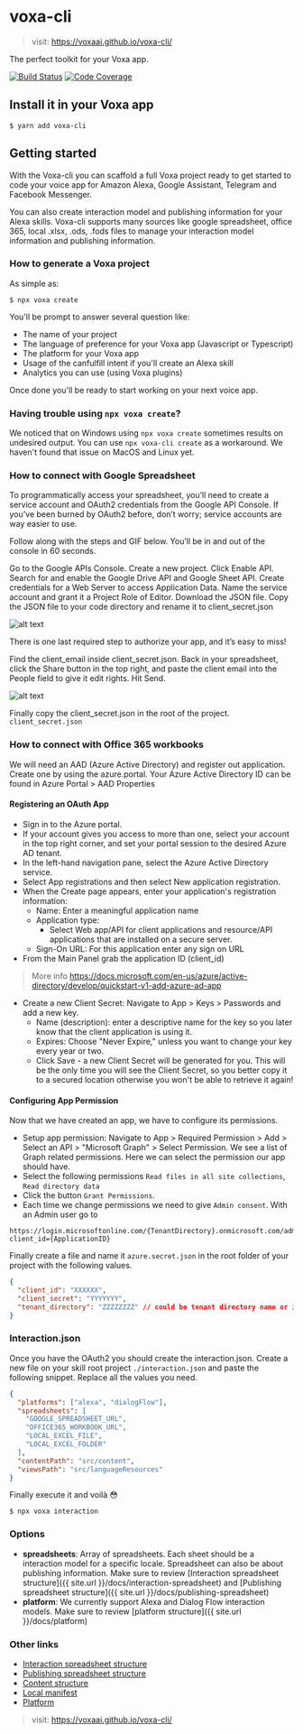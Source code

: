 # voxa-cli

> visit: https://voxaai.github.io/voxa-cli/

The perfect toolkit for your Voxa app.

[![Build Status](https://travis-ci.org/VoxaAI/voxa-cli.svg?branch=staging)](https://travis-ci.org/VoxaAI/voxa-cli)
[![Code Coverage](https://codecov.io/gh/voxaai/voxa-cli/branch/staging/graph/badge.svg)](https://codecov.io/gh/VoxaAI/voxa-cli)

## Install it in your Voxa app

```
$ yarn add voxa-cli
```

## Getting started

With the Voxa-cli you can scaffold a full Voxa project ready to get started to code your voice app for Amazon Alexa, Google Assistant, Telegram and Facebook Messenger.

You can also create interaction model and publishing information for your Alexa skills. Voxa-cli supports many sources like google spreadsheet, office 365, local .xlsx, .ods, .fods files to manage your interaction model information and publishing information.

### How to generate a Voxa project

As simple as:

```
$ npx voxa create
```

You'll be prompt to answer several question like:

- The name of your project
- The language of preference for your Voxa app (Javascript or Typescript)
- The platform for your Voxa app
- Usage of the canfulfill intent if you'll create an Alexa skill
- Analytics you can use (using Voxa plugins)

Once done you'll be ready to start working on your next voice app.

### Having trouble using `npx voxa create`?

We noticed that on Windows using `npx voxa create` sometimes results on undesired output. You can use `npx voxa-cli create` as a workaround. We haven't found that issue on MacOS and Linux yet.

### How to connect with Google Spreadsheet

To programmatically access your spreadsheet, you’ll need to create a service account and OAuth2 credentials from the Google API Console. If you’ve been burned by OAuth2 before, don’t worry; service accounts are way easier to use.

Follow along with the steps and GIF below. You’ll be in and out of the console in 60 seconds.

Go to the Google APIs Console.
Create a new project.
Click Enable API. Search for and enable the Google Drive API and Google Sheet API.
Create credentials for a Web Server to access Application Data.
Name the service account and grant it a Project Role of Editor.
Download the JSON file.
Copy the JSON file to your code directory and rename it to client_secret.json

![alt text](https://www.twilio.com/blog/wp-content/uploads/2017/03/z5P3Wgwb468knWrP27VvpiWAAfZGuOu3gbxUrmi4RYQ2UmZr3wbDM1qTDEasNgsZYAhkDRQryo2vJ3LpvYekSbqntIG_YhO1RiIpVFmGrBwzDwASc8UTnGruTmnZTVZgAkGxPRgQ.png)

There is one last required step to authorize your app, and it’s easy to miss!

Find the client_email inside client_secret.json. Back in your spreadsheet, click the Share button in the top right, and paste the client email into the People field to give it edit rights. Hit Send.

![alt text](https://www.twilio.com/blog/wp-content/uploads/2017/03/2pzVvPzuNHokBSR2KXoPB9XC15xBF-qBCRJJq0Ut987IkqDVeL3sNdqY2oQj-1V1-2X-SdU33jAuwQ88_XxH703HFpoe7slpVUIniinIqbpz2zD6U2pd77C1iXT0Kzd4qFWb9pI0.png)

Finally copy the client_secret.json in the root of the project. `client_secret.json`

### How to connect with Office 365 workbooks

We will need an AAD (Azure Active Directory) and register out application. Create one by using the azure.portal. Your Azure Active Directory ID can be found in Azure Portal > AAD Properties

#### Registering an OAuth App

- Sign in to the Azure portal.
- If your account gives you access to more than one, select your account in the top right corner, and set your portal session to the desired Azure AD tenant.
- In the left-hand navigation pane, select the Azure Active Directory service.
- Select App registrations and then select New application registration.
- When the Create page appears, enter your application's registration information:
  - Name: Enter a meaningful application name
  - Application type:
    - Select Web app/API for client applications and resource/API applications that are installed on a secure server.
  - Sign-On URL: For this application enter any sign on URL
- From the Main Panel grab the application ID (client_id)

> More info https://docs.microsoft.com/en-us/azure/active-directory/develop/quickstart-v1-add-azure-ad-app

- Create a new Client Secret: Navigate to App > Keys > Passwords and add a new key.
  - Name (description): enter a descriptive name for the key so you later know that the client application is using it.
  - Expires: Choose "Never Expire," unless you want to change your key every year or two.
  - Click Save - a new Client Secret will be generated for you. This will be the only time you will see the Client Secret, so you better copy it to a secured location otherwise you won't be able to retrieve it again!

#### Configuring App Permission

Now that we have created an app, we have to configure its permissions.

- Setup app permission: Navigate to App > Required Permission > Add > Select an API > "Microsoft Graph" > Select Permission. We see a list of Graph related permissions. Here we can select the permission our app should have.
- Select the following permissions `Read files in all site collections`, `Read directory data`
- Click the button `Grant Permissions`.
- Each time we change permissions we need to give `Admin consent`. With an Admin user go to

```
https://login.microsoftonline.com/{TenantDirectory}.onmicrosoft.com/adminconsent?client_id={ApplicationID}
```

Finally create a file and name it `azure.secret.json` in the root folder of your project with the following values.

```json
{
  "client_id": "XXXXXX",
  "client_secret": "YYYYYYY",
  "tenant_directory": "ZZZZZZZZ" // could be tenant directory name or id
}
```

### Interaction.json

Once you have the OAuth2 you should create the interaction.json.
Create a new file on your skill root project `./interaction.json` and paste the following snippet. Replace all the values you need.

```json
{
  "platforms": ["alexa", "dialogFlow"],
  "spreadsheets": [
    "GOOGLE_SPREADSHEET_URL",
    "OFFICE365_WORKBOOK_URL",
    "LOCAL_EXCEL_FILE",
    "LOCAL_EXCEL_FOLDER"
  ],
  "contentPath": "src/content",
  "viewsPath": "src/languageResources"
}
```

Finally execute it and voilà :flushed:

```
$ npx voxa interaction
```

### Options

- **spreadsheets**: Array of spreadsheets. Each sheet should be a interaction model for a specific locale. Spreadsheet can also be about publishing information. Make sure to review [Interaction spreadsheet structure]({{ site.url }}/docs/interaction-spreadsheet) and [Publishing spreadsheet structure]({{ site.url }}/docs/publishing-spreadsheet)
- **platform**: We currently support Alexa and Dialog Flow interaction models. Make sure to review [platform structure]({{ site.url }}/docs/platform)

### Other links

- [Interaction spreadsheet structure](/docs/interaction-spreadsheet)
- [Publishing spreadsheet structure](/docs/publishing-spreadsheet)
- [Content structure](/docs/interaction-spreadsheet#tabs-to-download-should-have-the-following-structure)
- [Local manifest](/docs/local-manifest)
- [Platform](/docs/platform)

> visit: https://voxaai.github.io/voxa-cli/
